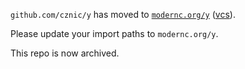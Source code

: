 `github.com/cznic/y` has moved to [`modernc.org/y`](https://godoc.org/modernc.org/y) ([vcs](https://gitlab.com/cznic/y)).

Please update your import paths to `modernc.org/y`.

This repo is now archived.
